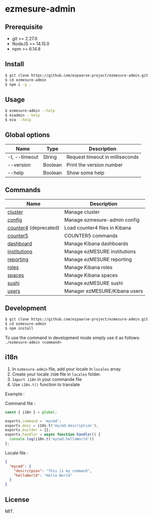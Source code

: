 # ezmesure-admin

## Prerequisite

- git >= 2.27.0
- NodeJS >= 14.15.0
- npm >= 6.14.8

## Install

```sh
$ git clone https://github.com/ezpaarse-project/ezmesure-admin.git
$ cd ezmesure-admin
$ npm i -g .
```

## Usage

```bash
$ ezmesure-admin --help
$ ezadmin --help
$ eza --help
```

## Global options

| Name | Type | Description |
| --- | --- | --- |
| -t, --timeout | String | Request timeout in milliseconds |
| --version | Boolean | Print the version number |
| --help | Boolean | Show some help |

## Commands

| Name | Description |
| --- | --- |
| [cluster](/doc/cluster.md) | Manage cluster |
| [config](/doc/config.md) | Manage ezmesure-admin config |
| [counter4](/doc/counter4.md) (deprecated) | Load counter4 files in Kibana | 
| [counter5](/doc/counter5.md) | COUNTER5 commands | 
| [dashboard](/doc/dashboard.md) | Manage Kibana dashboards |
| [institutions](/doc/institutions.md) | Manage ezMESURE institutions |
| [reporting](/doc/reporting.md) | Manage ezMESURE reporting |
| [roles](/doc/roles.md) | Manage Kibana roles |
| [spaces](/doc/spaces.md) | Manage Kibana spaces |
| [sushi](/doc/sushi.md) | Manage ezMESURE sushi |
| [users](/doc/users.md) | Manager ezMESURE/Kibana users |

## Development

```bash
$ git clone https://github.com/ezpaarse-project/ezmesure-admin.git
$ cd ezmesure-admin
$ npm install
```

To use the command in development mode simply use it as follows: ``./ezmesure-admin <command>``

## i18n

1. In ``ezmesure-admin`` file, add your locale in ``locales`` array.
2. Create your locale ``JSON`` file in ``locales`` folder.
3. ``Import i18n`` in your commande file
4. Use ``i18n.t()`` function to translate

Example :

Command file :

```js
const { i18n } = global;

exports.command = 'mycmd';
exports.desc = i18n.t('mycmd.description');
exports.builder = {};
exports.handler = async function handler() {
  console.log(i18n.t('mycmd.helloWorld'))
};
```

Locale file :

```json
{
  "mycmd": {
    "descritpion": "This is my command",
    "helloWorld": "Hello World"
  }
}
```


## License

MIT.